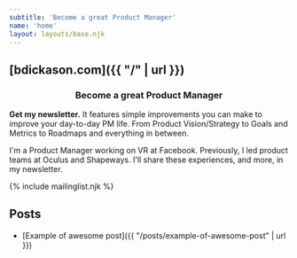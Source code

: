 ```yaml
---
subtitle: 'Become a great Product Manager'
name: 'home'
layout: layouts/base.njk
---
```

## [<strong>bdickason.com</strong>]({{ "/" | url }})

### <center>Become a great Product Manager</center>

<strong>Get my newsletter.</strong> It features simple improvements you can make to improve your day-to-day PM life. From Product Vision/Strategy to Goals and Metrics to Roadmaps and everything in between.

I'm a Product Manager working on VR at Facebook. Previously, I led product teams at Oculus and Shapeways. I'll share these experiences, and more, in my newsletter.

{% include mailinglist.njk %}

## Posts
* [Example of awesome post]({{ "/posts/example-of-awesome-post" | url }})




<script id="mcjs">!function(c,h,i,m,p){m=c.createElement(h),p=c.getElementsByTagName(h)[0],m.async=1,m.src=i,p.parentNode.insertBefore(m,p)}(document,"script","https://chimpstatic.com/mcjs-connected/js/users/d6bf3b0fb3bd91a2f877351d6/7dfc34bb726e0ced8c283059a.js");</script>
